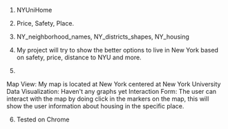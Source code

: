 1. NYUniHome

2. Price, Safety, Place.

3. NY_neighborhood_names, NY_districts_shapes, NY_housing

4. My project will try to show the better options to live in New York based on safety, price, distance to NYU and more.

5.
Map View:
My map is located at New York centered at New York University
Data Visualization:
Haven't any graphs yet
Interaction Form:
The user can interact with the map by doing click in the markers on the map, this will show the user information about housing in the specific place.

6. Tested on Chrome